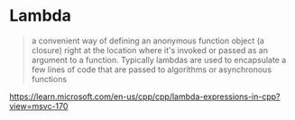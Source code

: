 # Lambda

 >a convenient way of defining an anonymous function object (a closure) right at the location where it's invoked or passed as an argument to a function. Typically lambdas are used to encapsulate a few lines of code that are passed to algorithms or asynchronous functions

https://learn.microsoft.com/en-us/cpp/cpp/lambda-expressions-in-cpp?view=msvc-170

